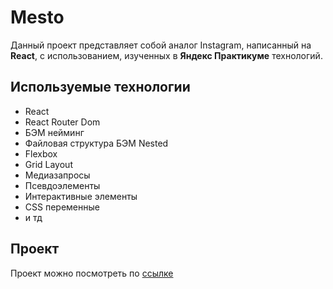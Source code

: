 # Mesto

Данный проект представляет собой аналог Instagram, написанный на **React**, с использованием, изученных в **Яндекс Практикуме** технологий.

## Используемые технологии
- React
- React Router Dom
- БЭМ нейминг
- Файловая структура БЭМ Nested
- Flexbox
- Grid Layout
- Медиазапросы
- Псевдоэлементы
- Интерактивные элементы
- CSS переменные
- и тд

## Проект
Проект можно посмотреть по [ссылке](https://fil4tov.github.io/react-mesto-auth/)
